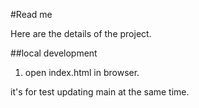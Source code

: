 #Read me

Here are the details of the project.

##local development
1. open index.html in browser.

it's for test
updating main at the same time.
